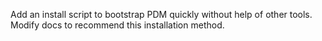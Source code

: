 Add an install script to bootstrap PDM quickly without help of other tools. Modify docs to recommend this installation method.
